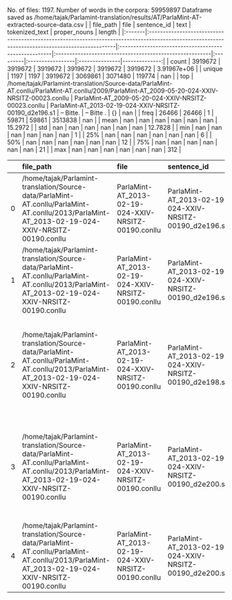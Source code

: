 No. of files: 1197.
Number of words in the corpora: 59959897
Dataframe saved as /home/tajak/Parlamint-translation/results/AT/ParlaMint-AT-extracted-source-data.csv
|        | file_path                                                                                                                                       | file                                                 | sentence_id                                             | text     | tokenized_text   | proper_nouns   |        length |
|:-------|:------------------------------------------------------------------------------------------------------------------------------------------------|:-----------------------------------------------------|:--------------------------------------------------------|:---------|:-----------------|:---------------|--------------:|
| count  | 3919672                                                                                                                                         | 3919672                                              | 3919672                                                 | 3919672  | 3919672          | 3919672        |   3.91967e+06 |
| unique | 1197                                                                                                                                            | 1197                                                 | 3919672                                                 | 3069861  | 3071480          | 119774         | nan           |
| top    | /home/tajak/Parlamint-translation/Source-data/ParlaMint-AT.conllu/ParlaMint-AT.conllu/2009/ParlaMint-AT_2009-05-20-024-XXIV-NRSITZ-00023.conllu | ParlaMint-AT_2009-05-20-024-XXIV-NRSITZ-00023.conllu | ParlaMint-AT_2013-02-19-024-XXIV-NRSITZ-00190_d2e196.s1 | – Bitte. | – Bitte .        | {}             | nan           |
| freq   | 26466                                                                                                                                           | 26466                                                | 1                                                       | 59871    | 59861            | 3513838        | nan           |
| mean   | nan                                                                                                                                             | nan                                                  | nan                                                     | nan      | nan              | nan            |  15.2972      |
| std    | nan                                                                                                                                             | nan                                                  | nan                                                     | nan      | nan              | nan            |  12.7828      |
| min    | nan                                                                                                                                             | nan                                                  | nan                                                     | nan      | nan              | nan            |   1           |
| 25%    | nan                                                                                                                                             | nan                                                  | nan                                                     | nan      | nan              | nan            |   6           |
| 50%    | nan                                                                                                                                             | nan                                                  | nan                                                     | nan      | nan              | nan            |  12           |
| 75%    | nan                                                                                                                                             | nan                                                  | nan                                                     | nan      | nan              | nan            |  21           |
| max    | nan                                                                                                                                             | nan                                                  | nan                                                     | nan      | nan              | nan            | 312           |




|    | file_path                                                                                                                                       | file                                                 | sentence_id                                             | text                                                                                                                                                                                                                                              | tokenized_text                                                                                                                                                                                                                                               | proper_nouns                                                                                                                                            |   length |
|---:|:------------------------------------------------------------------------------------------------------------------------------------------------|:-----------------------------------------------------|:--------------------------------------------------------|:--------------------------------------------------------------------------------------------------------------------------------------------------------------------------------------------------------------------------------------------------|:-------------------------------------------------------------------------------------------------------------------------------------------------------------------------------------------------------------------------------------------------------------|:--------------------------------------------------------------------------------------------------------------------------------------------------------|---------:|
|  0 | /home/tajak/Parlamint-translation/Source-data/ParlaMint-AT.conllu/ParlaMint-AT.conllu/2013/ParlaMint-AT_2013-02-19-024-XXIV-NRSITZ-00190.conllu | ParlaMint-AT_2013-02-19-024-XXIV-NRSITZ-00190.conllu | ParlaMint-AT_2013-02-19-024-XXIV-NRSITZ-00190_d2e196.s1 | Guten Tag, meine Damen und Herren!                                                                                                                                                                                                                | Guten Tag , meine Damen und Herren !                                                                                                                                                                                                                         | {}                                                                                                                                                      |        6 |
|  1 | /home/tajak/Parlamint-translation/Source-data/ParlaMint-AT.conllu/ParlaMint-AT.conllu/2013/ParlaMint-AT_2013-02-19-024-XXIV-NRSITZ-00190.conllu | ParlaMint-AT_2013-02-19-024-XXIV-NRSITZ-00190.conllu | ParlaMint-AT_2013-02-19-024-XXIV-NRSITZ-00190_d2e196.s2 | Ich eröffne die 190. Sitzung des Nationalrates, die aufgrund eines ausreichend unterstützten Verlangens gemäß § 46 Abs. 7 des Geschäftsordnungsgesetzes einberufen wurde.                                                                         | Ich eröffne die 190. Sitzung des Nationalrates , die aufgrund eines ausreichend unterstützten Verlangens gemäß § 46 Abs. 7 des Geschäftsordnungsgesetzes einberufen wurde .                                                                                  | {}                                                                                                                                                      |       22 |
|  2 | /home/tajak/Parlamint-translation/Source-data/ParlaMint-AT.conllu/ParlaMint-AT.conllu/2013/ParlaMint-AT_2013-02-19-024-XXIV-NRSITZ-00190.conllu | ParlaMint-AT_2013-02-19-024-XXIV-NRSITZ-00190.conllu | ParlaMint-AT_2013-02-19-024-XXIV-NRSITZ-00190_d2e198.s1 | Die nicht verlesenen Teile des Amtlichen Protokolls der 187. Sitzung vom 30. Jän- ner 2013 sowie die Amtlichen Protokolle der 188. und 189. Sitzung vom 31. Jän- ner 2013 sind in der Parlamentsdirektion aufgelegen und unbeanstandet geblieben. | Die nicht verlesenen Teile des Amtlichen Protokolls der 187. Sitzung von dem 30. Jän - ner 2013 sowie die Amtlichen Protokolle der 188. und 189. Sitzung von dem 31. Jän - ner 2013 sind in der Parlamentsdirektion aufgelegen und unbeanstandet geblieben . | {}                                                                                                                                                      |       37 |
|  3 | /home/tajak/Parlamint-translation/Source-data/ParlaMint-AT.conllu/ParlaMint-AT.conllu/2013/ParlaMint-AT_2013-02-19-024-XXIV-NRSITZ-00190.conllu | ParlaMint-AT_2013-02-19-024-XXIV-NRSITZ-00190.conllu | ParlaMint-AT_2013-02-19-024-XXIV-NRSITZ-00190_d2e200.s1 | Als verhindert gemeldet sind die Abgeordneten Dr. Bartenstein, Fürntrath-Moretti, Großruck, Obernosterer, Mag.                                                                                                                                    | Als verhindert gemeldet sind die Abgeordneten Dr. Bartenstein , Fürntrath-Moretti , Großruck , Obernosterer , Mag .                                                                                                                                          | {7: ['Bartenstein', 'Bartenstein'], 9: ['Fürntrath-Moretti', 'Fürntrath-Moretti'], 11: ['Großruck', 'Grossruck'], 13: ['Obernosterer', 'Obernosterer']} |       12 |
|  4 | /home/tajak/Parlamint-translation/Source-data/ParlaMint-AT.conllu/ParlaMint-AT.conllu/2013/ParlaMint-AT_2013-02-19-024-XXIV-NRSITZ-00190.conllu | ParlaMint-AT_2013-02-19-024-XXIV-NRSITZ-00190.conllu | ParlaMint-AT_2013-02-19-024-XXIV-NRSITZ-00190_d2e200.s2 | Schönegger, Dipl.-Ing. Deimek, Linder, Mag.                                                                                                                                                                                                       | Schönegger , Dipl.-Ing. Deimek , Linder , Mag .                                                                                                                                                                                                              | {0: ['Schönegger', 'Schönegger'], 3: ['Deimek', 'Deimek'], 5: ['Linder', 'Linder']}                                                                     |        5 |




